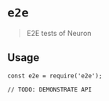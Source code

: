 # `e2e`

> E2E tests of Neuron

## Usage

```
const e2e = require('e2e');

// TODO: DEMONSTRATE API
```
